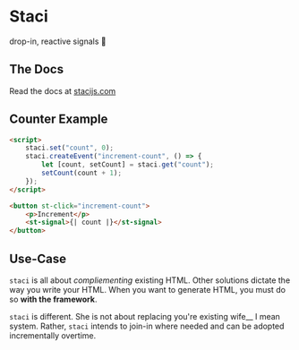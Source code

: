 # Staci
drop-in, reactive signals 🤌

## The Docs
Read the docs at [stacijs.com](https://staci-production.up.railway.app/)

## Counter Example
```html
<script>
    staci.set("count", 0);
    staci.createEvent("increment-count", () => {
        let [count, setCount] = staci.get("count");
        setCount(count + 1);
    });
</script>

<button st-click="increment-count">
    <p>Increment</p>
    <st-signal>{| count |}</st-signal>
</button>
```

## Use-Case
`staci` is all about *compliementing* existing HTML. Other solutions dictate the way you write your HTML. When you want to generate HTML, you must do so **with the framework**.

`staci` is different. She is not about replacing you're existing wife__ I mean system. Rather, `staci` intends to join-in where needed and can be adopted incrementally overtime.